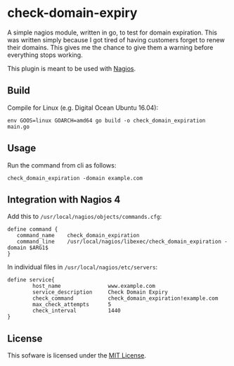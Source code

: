 # check-domain-expiry

A simple nagios module, written in go, to test for domain expiration. This was written simply because I got tired
of having customers forget to renew their domains. This gives me the chance to give them a warning before everything
stops working.

This plugin is meant to be used with [Nagios](https://www.nagios.org/).


## Build
Compile for Linux (e.g. Digital Ocean Ubuntu 16.04): 

~~~
env GOOS=linux GOARCH=amd64 go build -o check_domain_expiration main.go
~~~

## Usage

Run the command from cli as follows:

~~~
check_domain_expiration -domain example.com
~~~

## Integration with Nagios 4

Add this to `/usr/local/nagios/objects/commands.cfg`:

~~~
define command {
   command_name    check_domain_expiration
   command_line    /usr/local/nagios/libexec/check_domain_expiration -domain $ARG1$
}
~~~


In individual files in `/usr/local/nagios/etc/servers`:

~~~
define service{
        host_name               www.example.com
        service_description     Check Domain Expiry
        check_command           check_domain_expiration!example.com
        max_check_attempts      5
        check_interval          1440
}

~~~



## License
This sofware is licensed under the [MIT License](https://github.com/tsawler/check-domain-expiry/blob/master/LICENSE.md). 